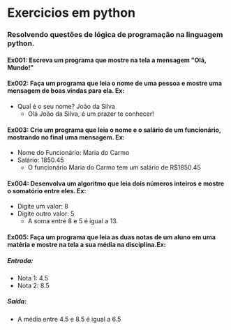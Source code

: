 # Exercicios em python

### Resolvendo questões de lógica de programação na linguagem python.

#### Ex001: Escreva um programa que mostre na tela a mensagem "Olá, Mundo!"

#### Ex002: Faça um programa que leia o nome de uma pessoa e mostre uma mensagem de boas vindas para ela. Ex:
* Qual é o seu nome? João da Silva
    * Olá João da Silva, é um prazer te conhecer!

#### Ex003:  Crie um programa que leia o nome e o salário de um funcionário, mostrando no final uma mensagem. Ex:
* Nome do Funcionário: Maria do Carmo
* Salário: 1850.45
    * O funcionário Maria do Carmo tem um salário de R$1850.45

#### Ex004: Desenvolva um algoritmo que leia dois números inteiros e mostre o somatório entre eles. Ex:
* Digite um valor: 8
* Digite outro valor: 5
    * A soma entre 8 e 5 é igual a 13.

#### Ex005: Faça um programa que leia as duas notas de um aluno em uma matéria e mostre na tela a sua média na disciplina.Ex:
##### Entrada:
* Nota 1: 4.5
* Nota 2: 8.5
##### Saída:
   * A média entre 4.5 e 8.5 é igual a 6.5
